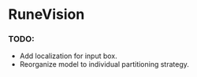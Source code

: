 # RuneVision
### TODO:
- Add localization for input box.
- Reorganize model to individual partitioning strategy.
